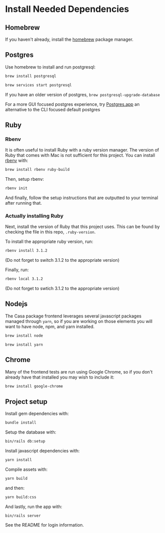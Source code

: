 # Install Needed Dependencies

## Homebrew

If you haven't already, install the [homebrew](https://brew.sh/) package manager.

## Postgres

Use homebrew to install and run postgresql:

```bash
brew install postgresql
```

```bash
brew services start postgresql
```

If you have an older version of postgres, `brew postgresql-upgrade-database`

For a more GUI focused postgres experience, try [Postgres.app](https://postgresapp.com/) an alternative to the CLI focused default postgres

## Ruby

### Rbenv

It is often useful to install Ruby with a ruby version manager. The version of Ruby that comes with Mac is not sufficient
for this project. You can install [rbenv](https://github.com/rbenv/rbenv) with:

```bash
brew install rbenv ruby-build
```

Then, setup rbenv:

```bash
rbenv init
```

And finally, follow the setup instructions that are outputted to your terminal after running that.

### Actually installing Ruby

Next, install the version of Ruby that this project uses. This can be found by checking the file in this repo, `.ruby-version`.

To install the appropriate ruby version, run:

```bash
rbenv install 3.1.2
```

(Do not forget to switch 3.1.2 to the appropriate version)

Finally, run:

```bash
rbenv local 3.1.2
```
(Do not forget to swtich 3.1.2 to the appropriate version)

## Nodejs

The Casa package frontend leverages several javascript packages managed through `yarn`, so if you are working on those elements you will want to have node, npm, and yarn installed.

```bash
brew install node
```

```
brew install yarn
```

## Chrome
Many of the frontend tests are run using Google Chrome, so if you don't already have that installed you may wish to include it:

```bash
brew install google-chrome
```

## Project setup

Install gem dependencies with:

```bash
bundle install
```

Setup the database with:

```bash
bin/rails db:setup
```

Install javascript dependencies with:
```bash
yarn install
```

Compile assets with:

```bash
yarn build
```

and then:

```bash
yarn build:css
```

And lastly, run the app with:

```bash
bin/rails server
```

See the README for login information.
